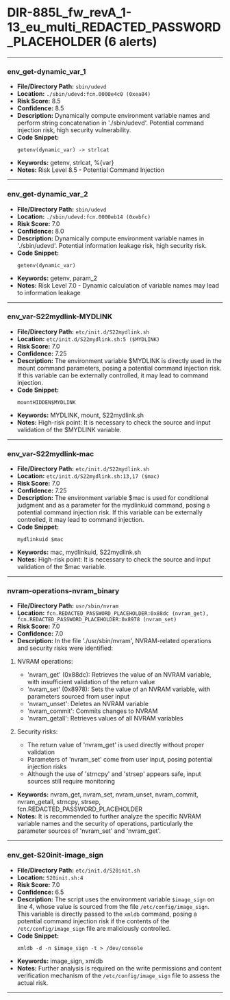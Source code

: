 # DIR-885L_fw_revA_1-13_eu_multi_REDACTED_PASSWORD_PLACEHOLDER (6 alerts)

---

### env_get-dynamic_var_1

- **File/Directory Path:** `sbin/udevd`
- **Location:** `./sbin/udevd:fcn.0000e4c0 (0xea84)`
- **Risk Score:** 8.5
- **Confidence:** 8.5
- **Description:** Dynamically compute environment variable names and perform string concatenation in './sbin/udevd'. Potential command injection risk, high security vulnerability.
- **Code Snippet:**
  ```
  getenv(dynamic_var) -> strlcat
  ```
- **Keywords:** getenv, strlcat, %{var}
- **Notes:** Risk Level 8.5 - Potential Command Injection

---
### env_get-dynamic_var_2

- **File/Directory Path:** `sbin/udevd`
- **Location:** `./sbin/udevd:fcn.0000eb14 (0xebfc)`
- **Risk Score:** 7.0
- **Confidence:** 8.0
- **Description:** Dynamically compute environment variable names in './sbin/udevd'. Potential information leakage risk, high security risk.
- **Code Snippet:**
  ```
  getenv(dynamic_var)
  ```
- **Keywords:** getenv, param_2
- **Notes:** Risk Level 7.0 - Dynamic calculation of variable names may lead to information leakage

---
### env_var-S22mydlink-MYDLINK

- **File/Directory Path:** `etc/init.d/S22mydlink.sh`
- **Location:** `etc/init.d/S22mydlink.sh:5 ($MYDLINK)`
- **Risk Score:** 7.0
- **Confidence:** 7.25
- **Description:** The environment variable $MYDLINK is directly used in the mount command parameters, posing a potential command injection risk. If this variable can be externally controlled, it may lead to command injection.
- **Code Snippet:**
  ```
  mountHIDDEN$MYDLINK
  ```
- **Keywords:** MYDLINK, mount, S22mydlink.sh
- **Notes:** High-risk point: It is necessary to check the source and input validation of the $MYDLINK variable.

---
### env_var-S22mydlink-mac

- **File/Directory Path:** `etc/init.d/S22mydlink.sh`
- **Location:** `etc/init.d/S22mydlink.sh:13,17 ($mac)`
- **Risk Score:** 7.0
- **Confidence:** 7.25
- **Description:** The environment variable $mac is used for conditional judgment and as a parameter for the mydlinkuid command, posing a potential command injection risk. If this variable can be externally controlled, it may lead to command injection.
- **Code Snippet:**
  ```
  mydlinkuid $mac
  ```
- **Keywords:** mac, mydlinkuid, S22mydlink.sh
- **Notes:** High-risk point: It is necessary to check the source and input validation of the $mac variable.

---
### nvram-operations-nvram_binary

- **File/Directory Path:** `usr/sbin/nvram`
- **Location:** `fcn.REDACTED_PASSWORD_PLACEHOLDER:0x88dc (nvram_get), fcn.REDACTED_PASSWORD_PLACEHOLDER:0x8978 (nvram_set)`
- **Risk Score:** 7.0
- **Confidence:** 7.0
- **Description:** In the file './usr/sbin/nvram', NVRAM-related operations and security risks were identified:
1. NVRAM operations:
   - 'nvram_get' (0x88dc): Retrieves the value of an NVRAM variable, with insufficient validation of the return value
   - 'nvram_set' (0x8978): Sets the value of an NVRAM variable, with parameters sourced from user input
   - 'nvram_unset': Deletes an NVRAM variable
   - 'nvram_commit': Commits changes to NVRAM
   - 'nvram_getall': Retrieves values of all NVRAM variables

2. Security risks:
   - The return value of 'nvram_get' is used directly without proper validation
   - Parameters of 'nvram_set' come from user input, posing potential injection risks
   - Although the use of 'strncpy' and 'strsep' appears safe, input sources still require monitoring
- **Keywords:** nvram_get, nvram_set, nvram_unset, nvram_commit, nvram_getall, strncpy, strsep, fcn.REDACTED_PASSWORD_PLACEHOLDER
- **Notes:** It is recommended to further analyze the specific NVRAM variable names and the security of operations, particularly the parameter sources of 'nvram_set' and 'nvram_get'.

---
### env_get-S20init-image_sign

- **File/Directory Path:** `etc/init.d/S20init.sh`
- **Location:** `S20init.sh:4`
- **Risk Score:** 7.0
- **Confidence:** 6.5
- **Description:** The script uses the environment variable `$image_sign` on line 4, whose value is sourced from the file `/etc/config/image_sign`. This variable is directly passed to the `xmldb` command, posing a potential command injection risk if the contents of the `/etc/config/image_sign` file are maliciously controlled.
- **Code Snippet:**
  ```
  xmldb -d -n $image_sign -t > /dev/console
  ```
- **Keywords:** image_sign, xmldb
- **Notes:** Further analysis is required on the write permissions and content verification mechanism of the `/etc/config/image_sign` file to assess the actual risk.

---
